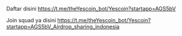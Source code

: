 Daftar disini
https://t.me/theYescoin_bot/Yescoin?startapp=AGS5bV

Join squad ya disini
https://t.me/theYescoin_bot/Yescoin?startapp=AGS5bV_Airdrop_sharing_indonesia

